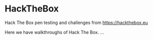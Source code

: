 # HackTheBox
Hack The Box pen testing and challenges from https://hackthebox.eu

Here we have walkthroughs of Hack The Box. ...